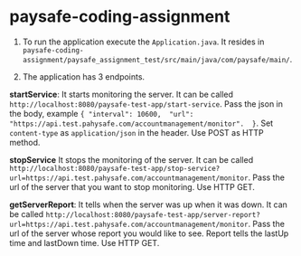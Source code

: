 # paysafe-coding-assignment

1. To run the application execute the ``Application.java``. It resides in ``paysafe-coding-assignment/paysafe_assignment_test/src/main/java/com/paysafe/main/``.

2. The application has 3 endpoints. 

**startService**: It starts monitoring the server. It can be called ``http://localhost:8080/paysafe-test-app/start-service``. Pass the json in the body, example ``{
  "interval": 10600,  "url": "https://api.test.pahysafe.com/accountmanagement/monitor". 
}``. Set ``content-type`` as ``application/json`` in the header. Use POST as HTTP method.

**stopService** It stops the monitoring of the server. It can be called ``http://localhost:8080/paysafe-test-app/stop-service?url=https://api.test.pahysafe.com/accountmanagement/monitor``. Pass the url of the server that you want to stop monitoring. Use HTTP GET.

**getServerReport**: It tells when the server was up when it was down. It can be called ``http://localhost:8080/paysafe-test-app/server-report?url=https://api.test.pahysafe.com/accountmanagement/monitor``. Pass the url of the server whose report you would like to see. Report tells the lastUp time and lastDown time. Use HTTP GET.
